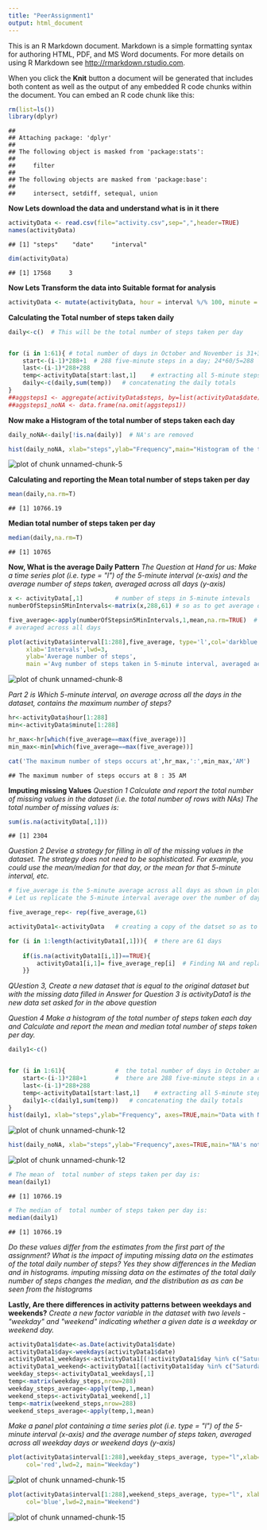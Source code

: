 ```yaml
---
title: "PeerAssignment1"
output: html_document
---
```


This is an R Markdown document. Markdown is a simple formatting syntax for authoring HTML, PDF, and MS Word documents. For more details on using R Markdown see <http://rmarkdown.rstudio.com>.

When you click the **Knit** button a document will be generated that includes both content as well as the output of any embedded R code chunks within the document. You can embed an R code chunk like this:

```r
rm(list=ls())
library(dplyr)
```

```
## 
## Attaching package: 'dplyr'
## 
## The following object is masked from 'package:stats':
## 
##     filter
## 
## The following objects are masked from 'package:base':
## 
##     intersect, setdiff, setequal, union
```


**Now Lets download the data and understand what is in it there**

```r
activityData <- read.csv(file="activity.csv",sep=",",header=TRUE)
names(activityData)
```

```
## [1] "steps"    "date"     "interval"
```

```r
dim(activityData)
```

```
## [1] 17568     3
```
**Now Lets Transform the data into Suitable format for analysis**

```r
activityData <- mutate(activityData, hour = interval %/% 100, minute = interval %% 100)
```
**Calculating the Total number of steps taken daily**

```r
daily<-c()  # This will be the total number of steps taken per day


for (i in 1:61){ # total number of days in October and November is 31+30=61
    start<-(i-1)*288+1  # 288 five-minute steps in a day; 24*60/5=288
    last<-(i-1)*288+288
    temp<-activityData[start:last,1]    # extracting all 5-minute steps for each day
    daily<-c(daily,sum(temp))   # concatenating the daily totals  
}
##aggsteps1 <- aggregate(activityData$steps, by=list(activityData$date),FUN=sum)
##aggsteps1_noNA <- data.frame(na.omit(aggsteps1))
```
**Now make a Histogram of the total number of steps taken each day**

```r
daily_noNA<-daily[!is.na(daily)]  # NA's are removed

hist(daily_noNA, xlab="steps",ylab="Frequency",main="Histogram of the total number of steps taken each day")
```

![plot of chunk unnamed-chunk-5](figure/unnamed-chunk-5-1.png) 










**Calculating and reporting the Mean total number of steps taken per day**

```r
mean(daily,na.rm=T)
```

```
## [1] 10766.19
```
**Median total number of steps taken per day**

```r
median(daily,na.rm=T)
```

```
## [1] 10765
```
**Now, What is the average Daily Pattern**
*The Question at Hand for us: Make a time series plot (i.e. type = "l") of the 5-minute interval (x-axis) and the average number of steps taken, averaged across all days (y-axis)*

```r
x <- activityData[,1]         # number of steps in 5-minute intevals
numberOfStepsin5MinIntervals<-matrix(x,288,61) # so as to get average of 5-minute intevals across all days There are 288 5 minute intervals in a day  

five_average<-apply(numberOfStepsin5MinIntervals,1,mean,na.rm=TRUE)  # 5-minute interval average number of steps taken, 
# averaged across all days

plot(activityData$interval[1:288],five_average, type='l',col='darkblue',
     xlab='Intervals',lwd=3,
     ylab='Average number of steps',
     main ='Avg number of steps taken in 5-minute interval, averaged across all days')
```

![plot of chunk unnamed-chunk-8](figure/unnamed-chunk-8-1.png) 



















*Part 2 is Which 5-minute interval, on average across all the days in the dataset, contains the maximum number of steps?*

```r
hr<-activityData$hour[1:288]
min<-activityData$minute[1:288]

hr_max<-hr[which(five_average==max(five_average))]
min_max<-min[which(five_average==max(five_average))]

cat('The maximum number of steps occurs at',hr_max,':',min_max,'AM')
```

```
## The maximum number of steps occurs at 8 : 35 AM
```
**Imputing missing Values**
*Question 1 Calculate and report the total number of missing values in the dataset (i.e. the total number of rows with NAs)*
*The total number of missing values is:*

```r
sum(is.na(activityData[,1]))
```

```
## [1] 2304
```
*Question 2 Devise a strategy for filling in all of the missing values in the dataset. The strategy does not need to be sophisticated. For example, you could use the mean/median for that day, or the mean for that 5-minute interval, etc.*

```r
# five_average is the 5-minute average across all days as shown in plotting the histogram above
# Let us replicate the 5-minute interval average over the number of days

five_average_rep<- rep(five_average,61)

activityData1<-activityData   # creating a copy of the datset so as to keep the original data intact

for (i in 1:length(activityData1[,1])){  # there are 61 days
    
    if(is.na(activityData1[i,1])==TRUE){
        activityData1[i,1]= five_average_rep[i]  # Finding NA and replacing the missing values with 5-min averages
    }}
```
*QUestion 3, Create a new dataset that is equal to the original dataset but with the missing data filled in*
*Answer for Question 3 is activityData1 is the new data set asked for in the above question*

*Question 4 Make a histogram of the total number of steps taken each day and Calculate and report the mean and median total number of steps taken per day.*


```r
daily1<-c()


for (i in 1:61){              #  the total number of days in October and November is 31+30=61
    start<-(i-1)*288+1        #  there are 288 five-minute steps in a day; 24*60/5=288
    last<-(i-1)*288+288
    temp<-activityData1[start:last,1]    # extracting all 5-minute steps for each day
    daily1<-c(daily1,sum(temp))   # concatenating the daily totals 
}
hist(daily1, xlab="steps",ylab="Frequency", axes=TRUE,main="Data with NA's filled in",border='green')
```

![plot of chunk unnamed-chunk-12](figure/unnamed-chunk-12-1.png) 

```r
hist(daily_noNA, xlab="steps",ylab="Frequency",axes=TRUE,main="NA's not filled in",border='purple')
```

![plot of chunk unnamed-chunk-12](figure/unnamed-chunk-12-2.png) 








```r
# The mean of  total number of steps taken per day is:
mean(daily1)
```

```
## [1] 10766.19
```

```r
# The median of  total number of steps taken per day is:
median(daily1)
```

```
## [1] 10766.19
```
*Do these values differ from the estimates from the first part of the assignment? What is the impact of imputing missing data on the estimates of the total daily number of steps?*
*Yes they show differences in the Median and in histograms. imputing missing data on the estimates of the total daily number of steps changes the median, and the distribution as as can be seen from the histograms*

**Lastly, Are there differences in activity patterns between weekdays and weekends?**
*Create a new factor variable in the dataset with two levels - "weekday" and "weekend" indicating whether a given date is a weekday or weekend day.*

```r
activityData1$date<-as.Date(activityData1$date)
activityData1$day<-weekdays(activityData1$date)
activityData1_weekdays<-activityData1[(!activityData1$day %in% c("Saturday","Sunday")),]  # weekdays
activityData1_weekend<-activityData1[(activityData1$day %in% c("Saturday","Sunday")),]   #  weekend
weekday_steps<-activityData1_weekdays[,1]
temp<-matrix(weekday_steps,nrow=288)
weekday_steps_average<-apply(temp,1,mean)
weekend_steps<-activityData1_weekend[,1]
temp<-matrix(weekend_steps,nrow=288)
weekend_steps_average<-apply(temp,1,mean)
```
*Make a panel plot containing a time series plot (i.e. type = "l") of the 5-minute interval (x-axis) and the average number of steps taken, averaged across all weekday days or weekend days (y-axis)*

```r
plot(activityData$interval[1:288],weekday_steps_average, type="l",xlab='Intervals',ylab="Number of steps",
     col='red',lwd=2, main="Weekday")
```

![plot of chunk unnamed-chunk-15](figure/unnamed-chunk-15-1.png) 

```r
plot(activityData$interval[1:288],weekend_steps_average, type="l", xlab='Intervals',ylab="number of steps",
     col='blue',lwd=2,main="Weekend")
```

![plot of chunk unnamed-chunk-15](figure/unnamed-chunk-15-2.png) 
